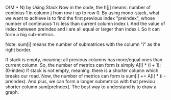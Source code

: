 O(M * N) by Using Stack
Now in the code, the h[j] means: number of continius 1 in column j from row i up to row 0. By using mono-stack, what we want to achieve is to find the first previous index "preIndex", whose number of continuous 1 is less than current column index i. And the value of index between preIndex and i are all equal or larger than index i. So it can form a big sub-metrics.

Note: sum[i] means the number of submatrices with the column "i" as the right border.

If stack is empty, meaning: all previous columns has more/equal ones than current column. So, the number of metrics can form is simply A[i] * (i + 1); (0-index)
If stack is not empty, meaning: there is a shorter column which breaks our road. Now, the number of metrics can form is sum[i] += A[i] * (i - preIndex). And plus, we can form a longer submetrics with that previou shorter column sum[preIndex].
The best way to understand is to draw a graph.
